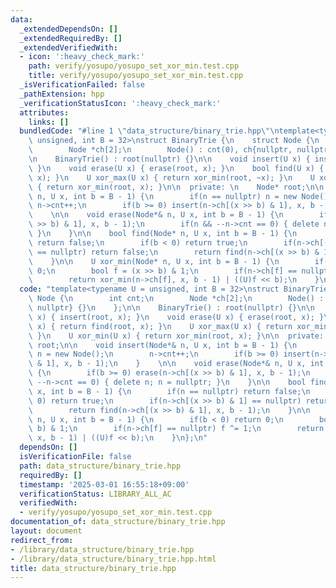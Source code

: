 ```yaml
---
data:
  _extendedDependsOn: []
  _extendedRequiredBy: []
  _extendedVerifiedWith:
  - icon: ':heavy_check_mark:'
    path: verify/yosupo/yosupo_set_xor_min.test.cpp
    title: verify/yosupo/yosupo_set_xor_min.test.cpp
  _isVerificationFailed: false
  _pathExtension: hpp
  _verificationStatusIcon: ':heavy_check_mark:'
  attributes:
    links: []
  bundledCode: "#line 1 \"data_structure/binary_trie.hpp\"\ntemplate<typename U =\
    \ unsigned, int B = 32>\nstruct BinaryTrie {\n    struct Node {\n        int cnt;\n\
    \        Node *ch[2];\n        Node() : cnt(0), ch{nullptr, nullptr} {}\n    };\n\
    \n    BinaryTrie() : root(nullptr) {}\n\n    void insert(U x) { insert(root, x);\
    \ }\n    void erase(U x) { erase(root, x); }\n    bool find(U x) { return find(root,\
    \ x); }\n    U xor_max(U x) { return xor_min(root, ~x); }\n    U xor_min(U x)\
    \ { return xor_min(root, x); }\n\n  private: \n    Node* root;\n\n    void insert(Node*&\
    \ n, U x, int b = B - 1) {\n        if(n == nullptr) n = new Node();\n       \
    \ n->cnt++;\n        if(b >= 0) insert(n->ch[(x >> b) & 1], x, b - 1);\n    }\
    \    \n\n    void erase(Node*& n, U x, int b = B - 1) {\n        if(b >= 0) erase(n->ch[(x\
    \ >> b) & 1], x, b - 1);\n        if(n && --n->cnt == 0) { delete n; n = nullptr;\
    \ }\n    }\n\n    bool find(Node* n, U x, int b = B - 1) {\n        if(n == nullptr)\
    \ return false;\n        if(b < 0) return true;\n        if(n->ch[(x >> b) & 1]\
    \ == nullptr) return false;\n        return find(n->ch[(x >> b) & 1], x, b - 1);\n\
    \    }\n\n    U xor_min(Node* n, U x, int b = B - 1) {\n        if(b < 0) return\
    \ 0;\n        bool f = (x >> b) & 1;\n        if(n->ch[f] == nullptr) f ^= 1;\n\
    \        return xor_min(n->ch[f], x, b - 1) | ((U)f << b);\n    }\n};\n"
  code: "template<typename U = unsigned, int B = 32>\nstruct BinaryTrie {\n    struct\
    \ Node {\n        int cnt;\n        Node *ch[2];\n        Node() : cnt(0), ch{nullptr,\
    \ nullptr} {}\n    };\n\n    BinaryTrie() : root(nullptr) {}\n\n    void insert(U\
    \ x) { insert(root, x); }\n    void erase(U x) { erase(root, x); }\n    bool find(U\
    \ x) { return find(root, x); }\n    U xor_max(U x) { return xor_min(root, ~x);\
    \ }\n    U xor_min(U x) { return xor_min(root, x); }\n\n  private: \n    Node*\
    \ root;\n\n    void insert(Node*& n, U x, int b = B - 1) {\n        if(n == nullptr)\
    \ n = new Node();\n        n->cnt++;\n        if(b >= 0) insert(n->ch[(x >> b)\
    \ & 1], x, b - 1);\n    }    \n\n    void erase(Node*& n, U x, int b = B - 1)\
    \ {\n        if(b >= 0) erase(n->ch[(x >> b) & 1], x, b - 1);\n        if(n &&\
    \ --n->cnt == 0) { delete n; n = nullptr; }\n    }\n\n    bool find(Node* n, U\
    \ x, int b = B - 1) {\n        if(n == nullptr) return false;\n        if(b <\
    \ 0) return true;\n        if(n->ch[(x >> b) & 1] == nullptr) return false;\n\
    \        return find(n->ch[(x >> b) & 1], x, b - 1);\n    }\n\n    U xor_min(Node*\
    \ n, U x, int b = B - 1) {\n        if(b < 0) return 0;\n        bool f = (x >>\
    \ b) & 1;\n        if(n->ch[f] == nullptr) f ^= 1;\n        return xor_min(n->ch[f],\
    \ x, b - 1) | ((U)f << b);\n    }\n};\n"
  dependsOn: []
  isVerificationFile: false
  path: data_structure/binary_trie.hpp
  requiredBy: []
  timestamp: '2025-03-01 16:55:18+09:00'
  verificationStatus: LIBRARY_ALL_AC
  verifiedWith:
  - verify/yosupo/yosupo_set_xor_min.test.cpp
documentation_of: data_structure/binary_trie.hpp
layout: document
redirect_from:
- /library/data_structure/binary_trie.hpp
- /library/data_structure/binary_trie.hpp.html
title: data_structure/binary_trie.hpp
---
```

